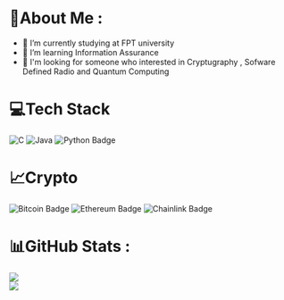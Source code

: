 # 💫About Me :
- 🔭 I’m currently studying at FPT university
- 🌱 I’m learning Information Assurance
- 💬 I'm looking for someone who interested in Cryptugraphy , Sofware Defined Radio and Quantum Computing
<!-- ![Social_dino-with-hat](https://user-images.githubusercontent.com/86862725/195339216-41f7d5cb-3898-405d-bc64-ae60fb25bd53.gif) -->

# 💻Tech Stack
![C](https://img.shields.io/badge/c-%2300599C.svg?style=flat&logo=c&logoColor=white) ![Java](https://img.shields.io/badge/java-%23ED8B00.svg?style=flat&logo=java&logoColor=white) ![Python Badge](https://img.shields.io/badge/Python-3776AB?logo=python&logoColor=fff&style=flat)

# 📈Crypto
![Bitcoin Badge](https://img.shields.io/badge/Bitcoin-F7931A?logo=bitcoin&logoColor=fff&style=flat) ![Ethereum Badge](https://img.shields.io/badge/Ethereum-3C3C3D?logo=ethereum&logoColor=fff&style=flat) ![Chainlink Badge](https://img.shields.io/badge/Chainlink-375BD2?logo=chainlink&logoColor=fff&style=flat)
# 📊GitHub Stats :
![](https://github-readme-stats.vercel.app/api?username=AcceleratorHTH&theme=monokai&hide_border=true&include_all_commits=false&count_private=true)<br/>
![](https://github-readme-stats.vercel.app/api/top-langs/?username=AcceleratorHTH&theme=monokai&hide_border=true&include_all_commits=false&count_private=true&layout=compact)
